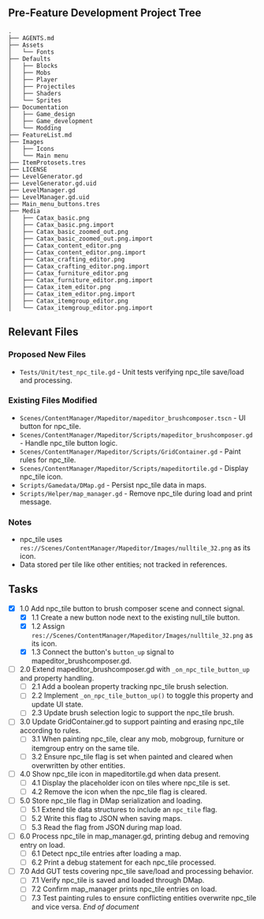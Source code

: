 ## Pre-Feature Development Project Tree
```
.
├── AGENTS.md
├── Assets
│   └── Fonts
├── Defaults
│   ├── Blocks
│   ├── Mobs
│   ├── Player
│   ├── Projectiles
│   ├── Shaders
│   └── Sprites
├── Documentation
│   ├── Game_design
│   ├── Game_development
│   └── Modding
├── FeatureList.md
├── Images
│   ├── Icons
│   └── Main menu
├── ItemProtosets.tres
├── LICENSE
├── LevelGenerator.gd
├── LevelGenerator.gd.uid
├── LevelManager.gd
├── LevelManager.gd.uid
├── Main_menu_buttons.tres
├── Media
│   ├── Catax_basic.png
│   ├── Catax_basic.png.import
│   ├── Catax_basic_zoomed_out.png
│   ├── Catax_basic_zoomed_out.png.import
│   ├── Catax_content_editor.png
│   ├── Catax_content_editor.png.import
│   ├── Catax_crafting_editor.png
│   ├── Catax_crafting_editor.png.import
│   ├── Catax_furniture_editor.png
│   ├── Catax_furniture_editor.png.import
│   ├── Catax_item_editor.png
│   ├── Catax_item_editor.png.import
│   ├── Catax_itemgroup_editor.png
│   └── Catax_itemgroup_editor.png.import
```

## Relevant Files
### Proposed New Files
- `Tests/Unit/test_npc_tile.gd` - Unit tests verifying npc_tile save/load and processing.
### Existing Files Modified
- `Scenes/ContentManager/Mapeditor/mapeditor_brushcomposer.tscn` - UI button for npc_tile.
- `Scenes/ContentManager/Mapeditor/Scripts/mapeditor_brushcomposer.gd` - Handle npc_tile button logic.
- `Scenes/ContentManager/Mapeditor/Scripts/GridContainer.gd` - Paint rules for npc_tile.
- `Scenes/ContentManager/Mapeditor/Scripts/mapeditortile.gd` - Display npc_tile icon.
- `Scripts/Gamedata/DMap.gd` - Persist npc_tile data in maps.
- `Scripts/Helper/map_manager.gd` - Remove npc_tile during load and print message.

### Notes
- npc_tile uses `res://Scenes/ContentManager/Mapeditor/Images/nulltile_32.png` as its icon.
- Data stored per tile like other entities; not tracked in references.

## Tasks
- [x] 1.0 Add npc_tile button to brush composer scene and connect signal.
  - [x] 1.1 Create a new button node next to the existing null_tile button.
  - [x] 1.2 Assign `res://Scenes/ContentManager/Mapeditor/Images/nulltile_32.png` as its icon.
  - [x] 1.3 Connect the button's `button_up` signal to mapeditor_brushcomposer.gd.
- [ ] 2.0 Extend mapeditor_brushcomposer.gd with `_on_npc_tile_button_up` and property handling.
  - [ ] 2.1 Add a boolean property tracking npc_tile brush selection.
  - [ ] 2.2 Implement `_on_npc_tile_button_up()` to toggle this property and update UI state.
  - [ ] 2.3 Update brush selection logic to support the npc_tile brush.
- [ ] 3.0 Update GridContainer.gd to support painting and erasing npc_tile according to rules.
  - [ ] 3.1 When painting npc_tile, clear any mob, mobgroup, furniture or itemgroup entry on the same tile.
  - [ ] 3.2 Ensure npc_tile flag is set when painted and cleared when overwritten by other entities.
- [ ] 4.0 Show npc_tile icon in mapeditortile.gd when data present.
  - [ ] 4.1 Display the placeholder icon on tiles where npc_tile is set.
  - [ ] 4.2 Remove the icon when the npc_tile flag is cleared.
- [ ] 5.0 Store npc_tile flag in DMap serialization and loading.
  - [ ] 5.1 Extend tile data structures to include an `npc_tile` flag.
  - [ ] 5.2 Write this flag to JSON when saving maps.
  - [ ] 5.3 Read the flag from JSON during map load.
- [ ] 6.0 Process npc_tile in map_manager.gd, printing debug and removing entry on load.
  - [ ] 6.1 Detect npc_tile entries after loading a map.
  - [ ] 6.2 Print a debug statement for each npc_tile processed.
- [ ] 7.0 Add GUT tests covering npc_tile save/load and processing behavior.
  - [ ] 7.1 Verify npc_tile is saved and loaded through DMap.
  - [ ] 7.2 Confirm map_manager prints npc_tile entries on load.
  - [ ] 7.3 Test painting rules to ensure conflicting entities overwrite npc_tile and vice versa.
*End of document*
